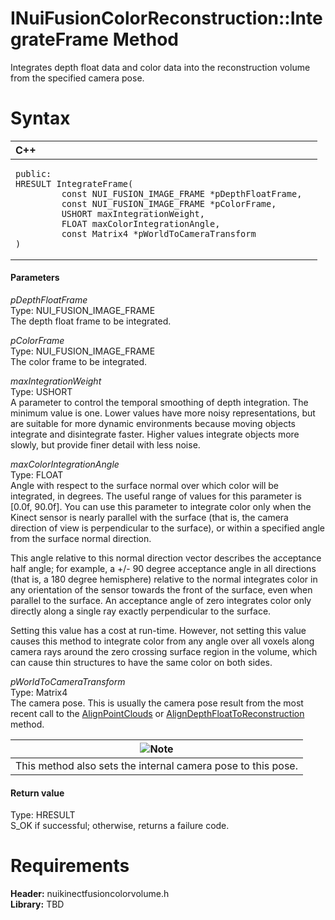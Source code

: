 INuiFusionColorReconstruction::IntegrateFrame Method  
====================================================  

Integrates depth float data and color data into the reconstruction volume from the specified camera pose. <span id="syntaxSection"></span>

Syntax  
======  

<table>
<colgroup>
<col width="100%" />
</colgroup>
<thead>
<tr class="header">
<th align="left">C++</th>
</tr>
</thead>
<tbody>
<tr class="odd">
<td align="left"><pre><code>public:  
HRESULT IntegrateFrame(  
         const NUI_FUSION_IMAGE_FRAME *pDepthFloatFrame,  
         const NUI_FUSION_IMAGE_FRAME *pColorFrame,  
         USHORT maxIntegrationWeight,  
         FLOAT maxColorIntegrationAngle,  
         const Matrix4 *pWorldToCameraTransform  
)</code></pre></td>
</tr>
</tbody>
</table>

<span id="ID4EG"></span>
#### Parameters  

*pDepthFloatFrame*    
Type: NUI\_FUSION\_IMAGE\_FRAME  
The depth float frame to be integrated.  

*pColorFrame*    
Type: NUI\_FUSION\_IMAGE\_FRAME  
The color frame to be integrated.  

*maxIntegrationWeight*    
Type: USHORT  
A parameter to control the temporal smoothing of depth integration. The minimum value is one. Lower values have more noisy representations, but are suitable for more dynamic environments because moving objects integrate and disintegrate faster. Higher values integrate objects more slowly, but provide finer detail with less noise.  

*maxColorIntegrationAngle*    
Type: FLOAT  
 Angle with respect to the surface normal over which color will be integrated, in degrees. The useful range of values for this parameter is [0.0f, 90.0f]. You can use this parameter to integrate color only when the Kinect sensor is nearly parallel with the surface (that is, the camera direction of view is perpendicular to the surface), or within a specified angle from the surface normal direction.  

This angle relative to this normal direction vector describes the acceptance half angle; for example, a +/- 90 degree acceptance angle in all directions (that is, a 180 degree hemisphere) relative to the normal integrates color in any orientation of the sensor towards the front of the surface, even when parallel to the surface. An acceptance angle of zero integrates color only directly along a single ray exactly perpendicular to the surface.  

Setting this value has a cost at run-time. However, not setting this value causes this method to integrate color from any angle over all voxels along camera rays around the zero crossing surface region in the volume, which can cause thin structures to have the same color on both sides.  

*pWorldToCameraTransform*    
Type: Matrix4  
The camera pose. This is usually the camera pose result from the most recent call to the [AlignPointClouds](AlignPointClouds_Method.md) or [AlignDepthFloatToReconstruction](AlignDepthFloatToReconst.md) method.  

| ![](../../../../../../resources/note.gif)Note                |
|--------------------------------------------------------------|
| This method also sets the internal camera pose to this pose. |

<span id="ID4EP"></span>
#### Return value  

Type: HRESULT  
S\_OK if successful; otherwise, returns a failure code.  

<span id="requirements"></span>

Requirements  
============  

**Header:** nuikinectfusioncolorvolume.h  
**Library:** TBD  



<!--Please do not edit the data in the comment block below.-->
<!--
TOCTitle : IntegrateFrame Method
RLTitle : INuiFusionColorReconstruction::IntegrateFrame Method
KeywordK : IntegrateFrame method
KeywordK : INuiFusionColorReconstruction::IntegrateFrame method
KeywordF : INuiFusionColorReconstruction::IntegrateFrame
KeywordF : IntegrateFrame
KeywordF : Microsoft.Kinect.nuikinectfusioncolorvolume.INuiFusionColorReconstruction.IntegrateFrame(NUI_FUSION_IMAGE_FRAME,NUI_FUSION_IMAGE_FRAME,USHORT,FLOAT,Matrix4)
KeywordA : M:Microsoft.Kinect.nuikinectfusioncolorvolume.INuiFusionColorReconstruction.IntegrateFrame(NUI_FUSION_IMAGE_FRAME,NUI_FUSION_IMAGE_FRAME,USHORT,FLOAT,Matrix4)
AssetID : M:Microsoft.Kinect.nuikinectfusioncolorvolume.INuiFusionColorReconstruction.IntegrateFrame(NUI_FUSION_IMAGE_FRAME,NUI_FUSION_IMAGE_FRAME,USHORT,FLOAT,Matrix4)
Locale : en-us
CommunityContent : 1
APIType : Managed
APILocation : 
APIName : Microsoft.Kinect.nuikinectfusioncolorvolume.INuiFusionColorReconstruction::IntegrateFrame
TargetOS : Windows
TopicType : kbSyntax
DevLang : C++
DocSet : K4Wv2
ProjType : K4Wv2Proj
Technology : Kinect for Windows
Product : Kinect for Windows SDK v2
productversion : 20
-->
